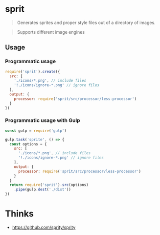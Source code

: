 # sprit

> Generates sprites and proper style files out of a directory of images.

> Supports different image engines

## Usage

### Programmatic usage

```js
require('sprit').create({
  src: [
    './icons/*.png', // include files
    '!./icons/ignore-*.png' // ignore files
  ],
  output: {
    processor: require('sprit/src/processor/less-processor')
  }
})

```

### Programmatic usage with Gulp

```js
const gulp = require('gulp')

gulp.task('sprite', () => {
  const options = {
    src: [
      './icons/*.png', // include files
      '!./icons/ignore-*.png' // ignore files
    ],
    output: {
      processor: require('sprit/src/processor/less-processor')
    }
  }
  return require('sprit').src(options)
    .pipe(gulp.dest('./dist'))
})
```

# Thinks

- https://github.com/sprity/sprity
